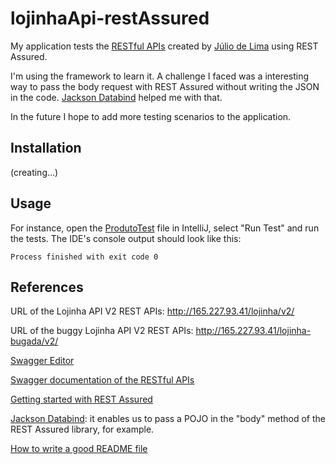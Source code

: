 # lojinhaApi-restAssured
My application tests the [RESTful APIs](https://www.postman.com/restless-trinity-831044/workspace/lojinha-api/overview) created by [Júlio de Lima](http://www.juliodelima.com.br/) using REST Assured.

I'm using the framework to learn it. A challenge I faced was a interesting way to pass the body request with REST Assured without writing the JSON in the code. [Jackson Databind](https://mvnrepository.com/artifact/com.fasterxml.jackson.core/jackson-databind/2.13.1) helped me with that.

In the future I hope to add more testing scenarios to the application.

## Installation
(creating...)

## Usage
For instance, open the [ProdutoTest](https://github.com/tiagocbarbosa/lojinhaApi-restAssured/blob/main/src/test/java/modules/produto/ProdutoTest.java) file in IntelliJ, select "Run Test" and run the tests. The IDE's console output should look like this:

```
Process finished with exit code 0
```


## References
URL of the Lojinha API V2 REST APIs: http://165.227.93.41/lojinha/v2/

URL of the buggy Lojinha API V2 REST APIs: http://165.227.93.41/lojinha-bugada/v2/

[Swagger Editor](https://editor.swagger.io/)

[Swagger documentation of the RESTful APIs](http://165.227.93.41/lojinha/lojinha-v2.yml)

[Getting started with REST Assured](https://github.com/rest-assured/rest-assured/wiki/GettingStarted)

[Jackson Databind](https://mvnrepository.com/artifact/com.fasterxml.jackson.core/jackson-databind/2.13.1): it enables us to pass a POJO in the "body" method of the REST Assured library, for example.  

[How to write a good README file](https://www.freecodecamp.org/news/how-to-write-a-good-readme-file/)
